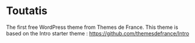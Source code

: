 Toutatis
=====

The first free WordPress theme from Themes de France.
This theme is based on the Intro starter theme : https://github.com/themesdefrance/Intro
